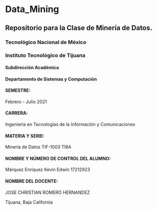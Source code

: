 # Data_Mining
## Repositorio para la Clase de Minería de Datos.
<p align="center">
  

### Tecnológico   Nacional   de   México
### Instituto Tecnológico de Tijuana

#### Subdirección Académica

#### Departamento de Sistemas y Computación



#### SEMESTRE:
Febrero - Julio 2021

 #### CARRERA:
Ingeniería en Tecnologías de la Información y Comunicaciones

#### MATERIA Y SERIE:
Minería de Datos
TIF-1003 TI8A

#### NOMBRE Y NÚMERO DE CONTROL DEL ALUMNO:
Márquez Enríquez Kevin Edwin		17212923

#### NOMBRE DEL DOCENTE:
JOSE CHRISTIAN ROMERO HERNANDEZ


Tijuana, Baja California				
</p>
